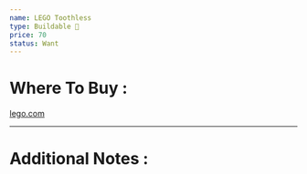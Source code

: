 ```yaml
---
name: LEGO Toothless
type: Buildable 🧱
price: 70
status: Want
---
```

# Where To Buy :

[lego.com](https://www.lego.com/en-us/product/how-to-train-your-dragon-toothless-10375?cmp=KAC-INI-GOOGUS-GO-US_GL-EN-RE-SP-BUY-CREATE-MB_ALWAYS_ON-SHOP-BP-PMAX-ALL-CIDNA00000-PMAX-HIGH_PRIORITY&ef_id=Cj0KCQjwhO3DBhDkARIsANxrhToT2MMmzs42FvjzM6lbwFSI1wS36eOkBb24dclQcoe7KaCJWD13YVEaApCyEALw_wcB%3AG%3As&gad_campaignid=19924129800&gad_source=1&gbraid=0AAAAADESMXLiPxi0aMixTJjTiQCsGeRhy&gclid=Cj0KCQjwhO3DBhDkARIsANxrhToT2MMmzs42FvjzM6lbwFSI1wS36eOkBb24dclQcoe7KaCJWD13YVEaApCyEALw_wcB&s_kwcid=AL%21790%213%21%21%21%21x%21%21%2119930801640%21)

---
# Additional Notes :
